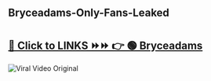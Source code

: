 
 ## Bryceadams-Only-Fans-Leaked

# <h2><a href="https://clipsfans.com/Bryceadams&ref=git">🔗 Click to LINKS ⏩⏩ 👉 🟢 Bryceadams </a></h2>

<a href="https://clipsfans.com/Bryceadams&ref=git" rel="nofollow" data-target="animated-image.originalLink"><img src="https://i.ibb.co.com/xMMVF88/686577567.gif" alt="Viral Video Original" style="max-width: 100%; display: inline-block;" data-target="animated-image.originalImage"></a>
